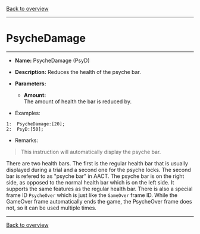 [Back to overview](index.md)

---
# PsycheDamage
---
- **Name:** PsycheDamage (PsyD)
- **Description:** Reduces the health of the psyche bar.
- **Parameters:**
  - **Amount:**  
    The amount of health the bar is reduced by.

- Examples:
```
1:  PsycheDamage:[20];
2:  PsyD:[50];
```

- Remarks:
> This instruction will automatically display the psyche bar.
>
There are two health bars. The first is the regular health bar that is usually displayed during a trial and a second one for the psyche locks. The second bar is refered to as "psyche bar" in AACT. The psyche bar is on the right side, as opposed to the normal health bar which is on the left side. It supports the same features as the regular health bar. There is also a special frame ID `PsycheOver` which is just like the `GameOver` frame ID. While the GameOver frame automatically ends the game, the PsycheOver frame does not, so it can be used multiple times.

---
[Back to overview](index.md)